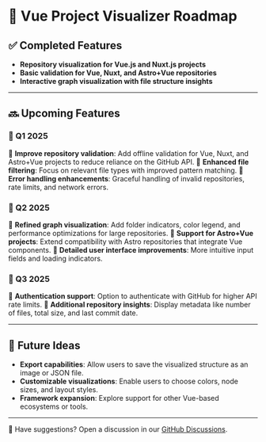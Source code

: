 # 🚀 Vue Project Visualizer Roadmap

## ✅ Completed Features

- **Repository visualization for Vue.js and Nuxt.js projects**
- **Basic validation for Vue, Nuxt, and Astro+Vue repositories**
- **Interactive graph visualization with file structure insights**

---

## 🔜 Upcoming Features

### 📌 Q1 2025

🔲 **Improve repository validation**: Add offline validation for Vue, Nuxt, and Astro+Vue projects to reduce reliance on the GitHub API.
🔲 **Enhanced file filtering**: Focus on relevant file types with improved pattern matching.
🔲 **Error handling enhancements**: Graceful handling of invalid repositories, rate limits, and network errors.

### 📌 Q2 2025

🔲 **Refined graph visualization**: Add folder indicators, color legend, and performance optimizations for large repositories.
🔲 **Support for Astro+Vue projects**: Extend compatibility with Astro repositories that integrate Vue components.
🔲 **Detailed user interface improvements**: More intuitive input fields and loading indicators.

### 📌 Q3 2025

🔲 **Authentication support**: Option to authenticate with GitHub for higher API rate limits.
🔲 **Additional repository insights**: Display metadata like number of files, total size, and last commit date.

---

## 🌱 Future Ideas

- **Export capabilities**: Allow users to save the visualized structure as an image or JSON file.
- **Customizable visualizations**: Enable users to choose colors, node sizes, and layout styles.
- **Framework expansion**: Explore support for other Vue-based ecosystems or tools.

---

📢 Have suggestions? Open a discussion in our [GitHub Discussions](https://github.com/your-repo/vue-project-visualizer/discussions).
